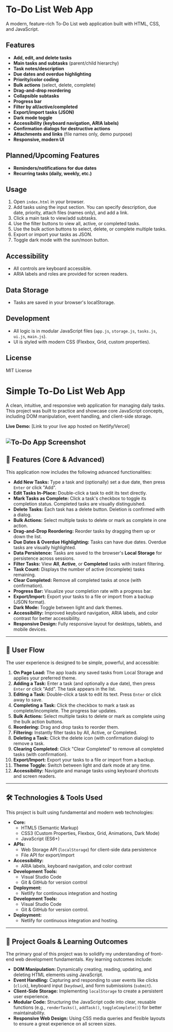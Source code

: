 # To-Do List Web App

A modern, feature-rich To-Do List web application built with HTML, CSS, and JavaScript.

## Features

 - **Add, edit, and delete tasks**
 - **Main tasks and subtasks** (parent/child hierarchy)
 - **Task notes/description**
 - **Due dates and overdue highlighting**
 - **Priority/color coding**
 - **Bulk actions** (select, delete, complete)
 - **Drag-and-drop reordering**
 - **Collapsible subtasks**
 - **Progress bar**
 - **Filter by all/active/completed**
 - **Export/import tasks (JSON)**
 - **Dark mode toggle**
 - **Accessibility (keyboard navigation, ARIA labels)**
 - **Confirmation dialogs for destructive actions**
 - **Attachments and links** (file names only, demo purpose)
 - **Responsive, modern UI**

## Planned/Upcoming Features

 - **Reminders/notifications for due dates**
 - **Recurring tasks (daily, weekly, etc.)**

## Usage

1. Open `index.html` in your browser.
2. Add tasks using the input section. You can specify description, due date, priority, attach files (names only), and add a link.
3. Click a main task to view/add subtasks.
4. Use the filter buttons to view all, active, or completed tasks.
5. Use the bulk action buttons to select, delete, or complete multiple tasks.
6. Export or import your tasks as JSON.
7. Toggle dark mode with the sun/moon button.

## Accessibility
 - All controls are keyboard accessible.
 - ARIA labels and roles are provided for screen readers.

## Data Storage
 - Tasks are saved in your browser's localStorage.

## Development
 - All logic is in modular JavaScript files (`app.js`, `storage.js`, `tasks.js`, `ui.js`, `main.js`).
 - UI is styled with modern CSS (Flexbox, Grid, custom properties).

## License
MIT License
# Simple To-Do List Web App

A clean, intuitive, and responsive web application for managing daily tasks. This project was built to practice and showcase core JavaScript concepts, including DOM manipulation, event handling, and client-side storage.

**Live Demo:** [Link to your live app hosted on Netlify/Vercel]

![To-Do App Screenshot](link-to-your-app-screenshot.png) 
---


## 🌟 Features (Core & Advanced)

This application now includes the following advanced functionalities:

* **Add New Tasks:** Type a task and (optionally) set a due date, then press `Enter` or click "Add".
* **Edit Tasks In-Place:** Double-click a task to edit its text directly.
* **Mark Tasks as Complete:** Click a task's checkbox to toggle its completion status. Completed tasks are visually distinguished.
* **Delete Tasks:** Each task has a delete button. Deletion is confirmed with a dialog.
* **Bulk Actions:** Select multiple tasks to delete or mark as complete in one action.
* **Drag-and-Drop Reordering:** Reorder tasks by dragging them up or down the list.
* **Due Dates & Overdue Highlighting:** Tasks can have due dates. Overdue tasks are visually highlighted.
* **Data Persistence:** Tasks are saved to the browser's **Local Storage** for persistence across sessions.
* **Filter Tasks:** View **All**, **Active**, or **Completed** tasks with instant filtering.
* **Task Count:** Displays the number of active (incomplete) tasks remaining.
* **Clear Completed:** Remove all completed tasks at once (with confirmation).
* **Progress Bar:** Visualize your completion rate with a progress bar.
* **Export/Import:** Export your tasks to a file or import from a backup (JSON format).
* **Dark Mode:** Toggle between light and dark themes.
* **Accessibility:** Improved keyboard navigation, ARIA labels, and color contrast for better accessibility.
* **Responsive Design:** Fully responsive layout for desktops, tablets, and mobile devices.

---


## 🌊 User Flow

The user experience is designed to be simple, powerful, and accessible:

1.  **On Page Load:** The app loads any saved tasks from Local Storage and applies your preferred theme.
2.  **Adding a Task:** Enter a task (and optionally a due date), then press `Enter` or click "Add". The task appears in the list.
3.  **Editing a Task:** Double-click a task to edit its text. Press `Enter` or click away to save.
4.  **Completing a Task:** Click the checkbox to mark a task as complete/incomplete. The progress bar updates.
5.  **Bulk Actions:** Select multiple tasks to delete or mark as complete using the bulk action buttons.
6.  **Reordering:** Drag and drop tasks to reorder them.
7.  **Filtering:** Instantly filter tasks by All, Active, or Completed.
8.  **Deleting a Task:** Click the delete icon (with confirmation dialog) to remove a task.
9.  **Clearing Completed:** Click "Clear Completed" to remove all completed tasks (with confirmation).
10. **Export/Import:** Export your tasks to a file or import from a backup.
11. **Theme Toggle:** Switch between light and dark mode at any time.
12. **Accessibility:** Navigate and manage tasks using keyboard shortcuts and screen readers.

---

## 🛠️ Technologies & Tools Used

This project is built using fundamental and modern web technologies:

* **Core:**
    * HTML5 (Semantic Markup)
    * CSS3 (Custom Properties, Flexbox, Grid, Animations, Dark Mode)
    * JavaScript (ES6+)
* **APIs:**
    * Web Storage API (`localStorage`) for client-side data persistence
    * File API for export/import
* **Accessibility:**
    * ARIA labels, keyboard navigation, and color contrast
* **Development Tools:**
    * Visual Studio Code
    * Git & GitHub for version control
* **Deployment:**
    * Netlify for continuous integration and hosting
* **Development Tools:**
    * Visual Studio Code
    * Git & GitHub for version control.
* **Deployment:**
    * Netlify for continuous integration and hosting.

---

## 🎯 Project Goals & Learning Outcomes

The primary goal of this project was to solidify my understanding of front-end web development fundamentals. Key learning outcomes include:

* **DOM Manipulation:** Dynamically creating, reading, updating, and deleting HTML elements using JavaScript.
* **Event Handling:** Capturing and responding to user events like clicks (`click`), keyboard input (`keydown`), and form submissions (`submit`).
* **Client-Side Storage:** Implementing `localStorage` to create a persistent user experience.
* **Modular Code:** Structuring the JavaScript code into clear, reusable functions (e.g., `renderTasks()`, `addTask()`, `toggleComplete()`) for better maintainability.
* **Responsive Web Design:** Using CSS media queries and flexible layouts to ensure a great experience on all screen sizes.
